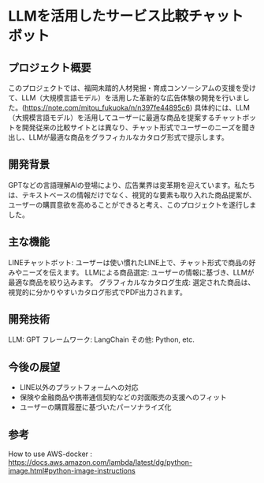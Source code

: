 # LLMを活用したサービス比較チャットボット

## プロジェクト概要
このプロジェクトでは、福岡未踏的人材発掘・育成コンソーシアムの支援を受けて、LLM（大規模言語モデル）を活用した革新的な広告体験の開発を行いました。(https://note.com/mitou_fukuoka/n/n397fe44895c6)
具体的には、LLM（大規模言語モデル）を活用してユーザーに最適な商品を提案するチャットボットを開発従来の比較サイトとは異なり、チャット形式でユーザーのニーズを聞き出し、LLMが最適な商品をグラフィカルなカタログ形式で提示します。

## 開発背景

GPTなどの言語理解AIの登場により、広告業界は変革期を迎えています。私たちは、テキストベースの情報だけでなく、視覚的な要素も取り入れた商品提案が、ユーザーの購買意欲を高めることができると考え、このプロジェクトを遂行しました。

## 主な機能

LINEチャットボット: ユーザーは使い慣れたLINE上で、チャット形式で商品の好みやニーズを伝えます。
LLMによる商品選定: ユーザーの情報に基づき、LLMが最適な商品を絞り込みます。
グラフィカルなカタログ生成: 選定された商品は、視覚的に分かりやすいカタログ形式でPDF出力されます。

## 開発技術
LLM: GPT
フレームワーク: LangChain
その他: Python, etc.

## 今後の展望
- LINE以外のプラットフォームへの対応
- 保険や金融商品や携帯通信契約などの対面販売の支援へのフィット
- ユーザーの購買履歴に基づいたパーソナライズ化
## 参考
How to use AWS-docker  :  https://docs.aws.amazon.com/lambda/latest/dg/python-image.html#python-image-instructions
